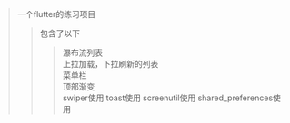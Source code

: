 
>一个flutter的练习项目  
>>包含了以下  
>>>瀑布流列表  
>>>上拉加载，下拉刷新的列表  
>>>菜单栏  
>>>顶部渐变  
>>>swiper使用
>>>toast使用
>>>screenutil使用
>>>shared_preferences使用

